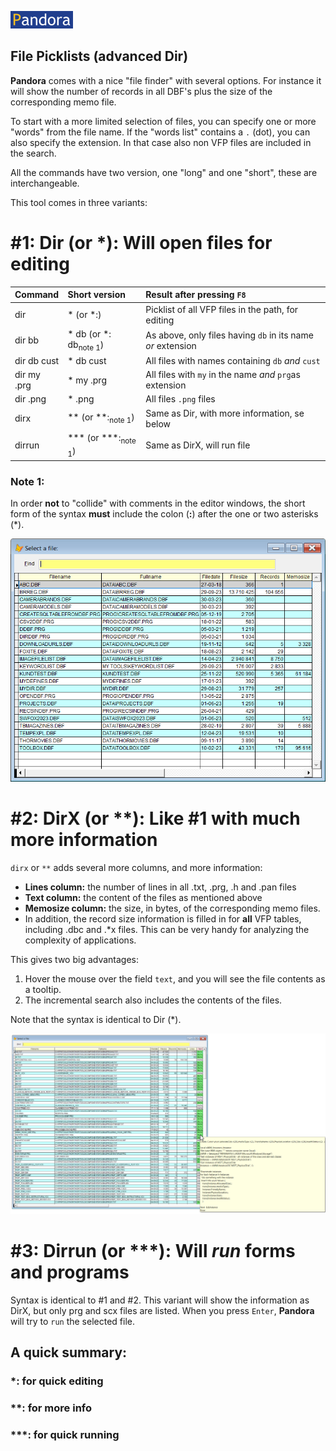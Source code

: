 [![Pandora](Images/pandora2.png)](../README.md)

## File Picklists (advanced Dir)</a>  

**Pandora** comes with a nice "file finder" with several options. For instance it will show the number of records in all DBF's plus the size of the corresponding memo file.    

To start with a more limited selection of files, you can specify one or more "words" from the file name. If the "words list" contains a `.` (dot), you can also specify the extension. In that case also non VFP files are included in the search.  

All the commands have two version, one "long" and one "short", these are interchangeable.

This tool comes in three variants:


# #1: Dir (or *): Will open files for editing


| Command| Short version            |        Result after pressing `F8`                                |
|:--|:-----------------------|:----------------------------------------------------------|
|dir| \* (or \*:)                     | Picklist of all VFP files in the path, for editing |  
|dir bb| \* db  (or \*: db<sub>note 1</sub>)                 | As above, only files having `db` in its name *or* extension|
|dir db cust | \* db cust       | All files with names containing  `db` *and* `cust` |  
|dir my .prg | \* my .prg          | All files with `my` in the name *and* `prg`as extension|
| dir .png | \* .png             | All files `.png` files |
|dirx| \*\* (or **:<sub>note 1</sub>)               | Same as Dir, with more information, se below|  
|dirrun| \*\*\* (or ***:<sub>note 1</sub>)               | Same as DirX, will run file|  

### Note 1: 
In order **not** to "collide" with comments in the editor windows, the short form of the syntax **must** include the colon (**:**) after the one or two asterisks (\*). 

![dir](Images/pandir.png)

<a id="dirc">  

# #2: DirX (or **): Like #1 with much more information </a>

`dirx` or `**` adds several more columns, and more information:  
* **Lines column:** the number of lines in all .txt, .prg, .h and .pan files
* **Text column:** the content of the files as mentioned above   
* **Memosize column:** the size, in bytes, of the corresponding memo files.  
* In addition, the record size information is filled in for **all** VFP tables, including .dbc and .*x files. This can be very handy for analyzing the complexity of applications.

This gives two big advantages:  
1. Hover the mouse over the field `text`, and you will see the file contents as a tooltip.
1. The incremental search also includes the contents of the files.

Note that the syntax is identical to Dir (*).  

![dirx](Images/pandircr.png)

# #3: Dirrun (or ***): Will *run* forms and programs </a>

Syntax is identical to #1 and #2. This variant will show the information as DirX, but only prg and scx files are listed. When you press `Enter`, **Pandora** will try to `run` the selected file. 
 
## A quick summary:
### *: for quick editing
### **: for more info
### ***: for quick running




